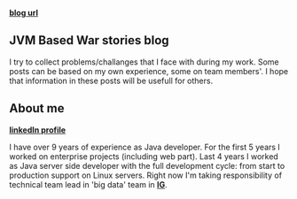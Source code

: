 
[**blog url**](https://ngorchakova.github.io/jvmwarstories/)

## JVM Based War stories blog
I try to collect problems/challanges that I face with during my work. Some posts can be based on my own experience, some on team members'. I hope that information in these posts will be usefull for others.

## About me
[**linkedIn profile**](https://www.linkedin.com/in/natalia-gorchakova-7913603/)

I have over 9 years of experience as Java developer. For the first 5 years I worked on enterprise projects (including web part). Last 4 years I worked as Java server side developer with the full development cycle: from start to production support on Linux servers. 
Right now I'm taking responsibility of technical team lead in 'big data' team in [**IG**](https://www.ig.com).